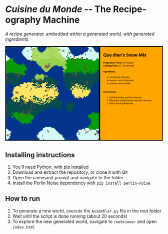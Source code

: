 # *Cuisine du Monde* -- The Recipe-ography Machine

_A recipe generator, embedded within a generated world, with generated ingredients._


![](screenshots/screenshot1.png)


## Installing instructions
1. You'll need Python, with pip installed
2. Download and extract the repository, or clone it with Git
3. Open the command prompt and navigate to the folder
4. Install the Perlin Noise dependency with `pip install perlin-noise`

## How to run
1. To generate a new world, execute the `Assembler.py` file in the root folder
2. Wait until the script is done running (about 20 seconds)
3. To explore the new generated world, navigate to `/webviewer` and open `index.html`

